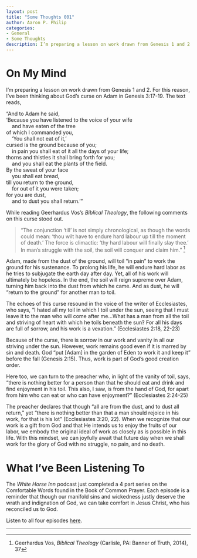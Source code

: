 ```yaml
---
layout: post
title: "Some Thoughts 001"
author: Aaron P. Philip
categories: 
- General
- Some Thoughts
description: I’m preparing a lesson on work drawn from Genesis 1 and 2. For this reason, I’ve been thinking about God’s curse on Adam in Genesis 3:17-19...
---
```


# On My Mind
I’m preparing a lesson on work drawn from Genesis 1 and 2. For this reason, I’ve been thinking about God’s curse on Adam in Genesis 3:17-19. The text reads,  

“And to Adam he said,  
‘Because you have listened to the voice of your wife  
&nbsp;&nbsp;&nbsp;&nbsp;and have eaten of the tree  
of which I commanded you,  
&nbsp;&nbsp;&nbsp;&nbsp;‘You shall not eat of it,’  
cursed is the ground because of you;  
&nbsp;&nbsp;&nbsp;&nbsp;in pain you shall eat of it all the days of your life;  
thorns and thistles it shall bring forth for you;  
&nbsp;&nbsp;&nbsp;&nbsp;and you shall eat the plants of the field.  
By the sweat of your face  
&nbsp;&nbsp;&nbsp;&nbsp;you shall eat bread,  
till you return to the ground,  
&nbsp;&nbsp;&nbsp;&nbsp;for out of it you were taken;  
for you are dust,  
&nbsp;&nbsp;&nbsp;&nbsp;and to dust you shall return.’”  

While reading Geerhardus Vos’s _Biblical Theology_, the following comments on this curse stood out. 

> “The conjunction ‘till’ is not simply chronological, as though the words could mean: ‘thou wilt have to endure hard labour up till the moment of death.’ The force is climactic: ‘thy hard labour will finally slay thee.’ In man’s struggle with the soil, the soil will conquer and claim him.” [^1]

Adam, made from the dust of the ground, will toil “in pain” to work the ground for his sustenance. To prolong his life, he will endure hard labor as he tries to subjugate the earth day after day. Yet, all of his work will ultimately be hopeless. In the end, the soil will reign supreme over Adam, turning him back into the dust from which he came. And as dust, he will “return to the ground” for another man to toil. 

The echoes of this curse resound in the voice of the writer of Ecclesiastes, who says, “I hated all my toil in which I toil under the sun, seeing that I must leave it to the man who will come after me…What has a man from all the toil and striving of heart with which he toils beneath the sun? For all his days are full of sorrow, and his work is a vexation.” (Ecclesiastes 2:18, 22-23)

Because of the curse, there is sorrow in our work and vanity in all our striving under the sun. However, work remains good even if it is marred by sin and death. God “put [Adam] in the garden of Eden to work it and keep it” before the fall (Genesis 2:15). Thus, work is part of God’s good creation order. 

Here too, we can turn to the preacher who, in light of the vanity of toil, says, “there is nothing better for a person than that he should eat and drink and find enjoyment in his toil. This also, I saw, is from the hand of God, for apart from him who can eat or who can have enjoyment?” (Ecclesiastes 2:24-25) 

The preacher declares that though “all are from the dust, and to dust all return,” yet “there is nothing better than that a man should rejoice in his work, for that is his lot” (Ecclesiastes 3:20, 22). When we recognize that our work is a gift from God and that He intends us to enjoy the fruits of our labor, we embody the original ideal of work as closely as is possible in this life. With this mindset, we can joyfully await that future day when we shall work for the glory of God with no struggle, no pain, and no death. 

# What I’ve Been Listening To
The _White Horse Inn_ podcast just completed a 4 part series on the Comfortable Words found in the Book of Common Prayer. Each episode is a reminder that though our manifold sins and wickedness justly deserve the wrath and indignation of God, we can take comfort in Jesus Christ, who has reconciled us to God. 

Listen to all four episodes [here](https://whitehorseinn.org/resource-library/shows/?_series=comfortable-words).

***  
[^1]: Geerhardus Vos, _Biblical Theology_ (Carlisle, PA: Banner of Truth, 2014), 37
